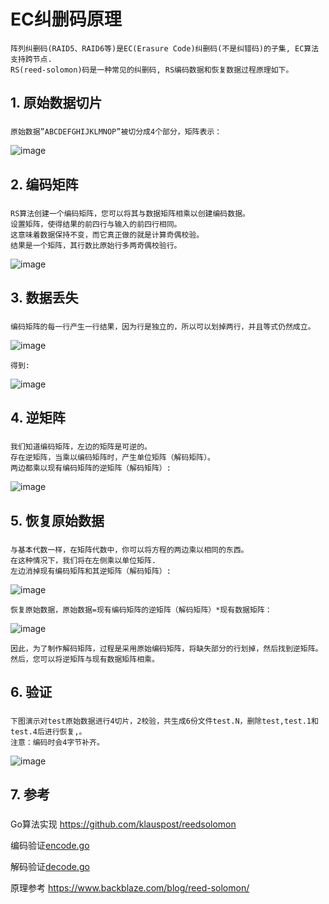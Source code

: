 
# EC纠删码原理

	阵列纠删码(RAID5、RAID6等)是EC(Erasure Code)纠删码(不是纠错码)的子集, EC算法支持跨节点.
	RS(reed-solomon)码是一种常见的纠删码, RS编码数据和恢复数据过程原理如下。

## 1. 原始数据切片

### 
    原始数据”ABCDEFGHIJKLMNOP”被切分成4个部分，矩阵表示：
![image](https://github.com/larkguo/Algorithms/blob/master/EC/data/data-matrix.png)

## 2. 编码矩阵

###
    RS算法创建一个编码矩阵，您可以将其与数据矩阵相乘以创建编码数据。
	设置矩阵，使得结果的前四行与输入的前四行相同。
	这意味着数据保持不变，而它真正做的就是计算奇偶校验。
	结果是一个矩阵，其行数比原始行多两奇偶校验行。
![image](https://github.com/larkguo/Algorithms/blob/master/EC/data/coding-matrix.png)

## 3. 数据丢失

### 
    编码矩阵的每一行产生一行结果，因为行是独立的，所以可以划掉两行，并且等式仍然成立。
![image](https://github.com/larkguo/Algorithms/blob/master/EC/data/lost.png)

    得到:
![image](https://github.com/larkguo/Algorithms/blob/master/EC/data/lost-matrix.png)

## 4. 逆矩阵

### 
    我们知道编码矩阵，左边的矩阵是可逆的。
	存在逆矩阵，当乘以编码矩阵时，产生单位矩阵（解码矩阵）。
    两边都乘以现有编码矩阵的逆矩阵（解码矩阵）:
![image](https://github.com/larkguo/Algorithms/blob/master/EC/data/inverse-matrix.png)

## 5. 恢复原始数据

### 
    与基本代数一样，在矩阵代数中，你可以将方程的两边乘以相同的东西。
	在这种情况下，我们将在左侧乘以单位矩阵. 
    左边消掉现有编码矩阵和其逆矩阵（解码矩阵）:
![image](https://github.com/larkguo/Algorithms/blob/master/EC/data/cancelout.png)

    恢复原始数据，原始数据=现有编码矩阵的逆矩阵（解码矩阵）*现有数据矩阵：
![image](https://github.com/larkguo/Algorithms/blob/master/EC/data/reconstruct.png)

    因此，为了制作解码矩阵，过程是采用原始编码矩阵，将缺失部分的行划掉，然后找到逆矩阵。
	然后，您可以将逆矩阵与现有数据矩阵相乘。
	
## 6. 验证

### 	
    下图演示对test原始数据进行4切片，2校验，共生成6份文件test.N，删除test,test.1和test.4后进行恢复,。
	注意：编码时会4字节补齐。
![image](https://github.com/larkguo/Algorithms/blob/master/EC/data/debug.png)


## 7. 参考

### 
Go算法实现 https://github.com/klauspost/reedsolomon

编码验证[encode.go](https://github.com/larkguo/Algorithms/blob/master/EC/encode.go)

解码验证[decode.go](https://github.com/larkguo/Algorithms/blob/master/EC/decode.go)

原理参考 https://www.backblaze.com/blog/reed-solomon/



